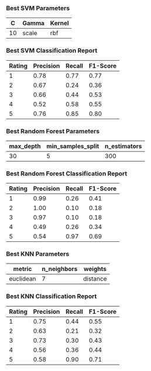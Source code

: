 ### Best SVM Parameters

| C   | Gamma | Kernel |
|-----|-------|--------|
| 10  | scale | rbf    |

### Best SVM Classification Report

| Rating | Precision | Recall | F1-Score |
|--------|-----------|--------|----------|
| 1      | 0.78      | 0.77   | 0.77     |
| 2      | 0.67      | 0.24   | 0.36     |
| 3      | 0.66      | 0.44   | 0.53     |
| 4      | 0.52      | 0.58   | 0.55     |
| 5      | 0.76      | 0.85   | 0.80     |

### Best Random Forest Parameters

| max_depth | min_samples_split | n_estimators |
|-----------|-------------------|--------------|
| 30        | 5                 | 300          |

### Best Random Forest Classification Report

| Rating | Precision | Recall | F1-Score |
|--------|-----------|--------|----------|
| 1      | 0.99      | 0.26   | 0.41     |
| 2      | 1.00      | 0.10   | 0.18     |
| 3      | 0.97      | 0.10   | 0.18     |
| 4      | 0.49      | 0.26   | 0.34     |
| 5      | 0.54      | 0.97   | 0.69     |

### Best KNN Parameters

| metric    | n_neighbors | weights  |
|-----------|-------------|----------|
| euclidean | 7           | distance |

### Best KNN Classification Report

| Rating | Precision | Recall | F1-Score |
|--------|-----------|--------|----------|
| 1      | 0.75      | 0.44   | 0.55     |
| 2      | 0.63      | 0.21   | 0.32     |
| 3      | 0.73      | 0.30   | 0.43     |
| 4      | 0.56      | 0.36   | 0.44     |
| 5      | 0.58      | 0.90   | 0.71     |